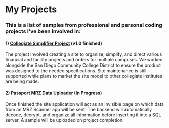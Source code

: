 # My Projects

### This is a list of samples from professional and personal coding projects I've been involved in:

#### 1) [Collegiate Simplifier Project](https://github.com/PilatiEric/my-projects-and-portfolio/tree/main/Collegiate%20Simplifier%20Project) (v1.0 finished)
   The project involved creating a site to organize, simplify, and direct various financial and facility projects and orders for multiple campuses.
   We worked alongside the San Diego Community College District to ensure the product was designed to the needed specifications.
   Site maintenance is still supported while plans to market the site model to other collegiate institutes are being made.
#### 2) Passport MRZ Data Uploader (In Progress)
   Once finished the site application will act as an invisible page on which data from an MRZ Scanner app will be sent. The backend will automatically
   decode, decrypt, and organize all information before inserting it into a SQL server. A sample will be uploaded on project completion.
